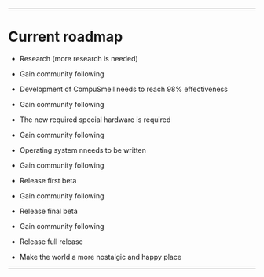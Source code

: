 
***

# Current roadmap

* Research (more research is needed)

* Gain community following

* Development of CompuSmell needs to reach 98% effectiveness

* Gain community following

* The new required special hardware is required

* Gain community following

* Operating system nneeds to be written

* Gain community following

* Release first beta

* Gain community following

* Release final beta

* Gain community following

* Release full release

* Make the world a more nostalgic and happy place

***
